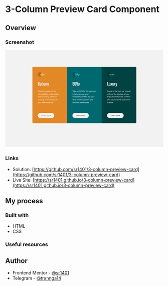 # 3-Column Preview Card Component

## Overview

### Screenshot

![image product desktop](/design/design_desktop.png)
### Links

- Solution: [https://github.com/sr1401/3-column-preview-card](https://github.com/sr1401/3-column-preview-card)
- Live Site: [https://sr1401.github.io/3-column-preview-card](https://sr1401.github.io/3-column-preview-card)

## My process

### Built with

- HTML
- CSS

### Useful resources

## Author

- Frontend Mentor - [@sr1401](https://www.frontendmentor.io/profile/sr1401)
- Telegram - [@trannga14](https://web.telegram.org/k/#@trannga14)